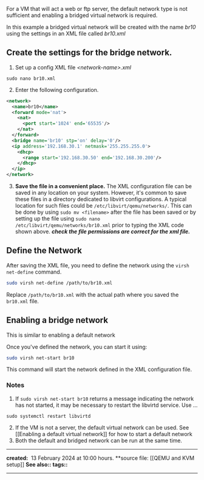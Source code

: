 For a VM that will act a web or ftp server, the default network type is not sufficient and enabling a bridged virtual network is required.

In this example a bridged virtual network will be created with the name *br10* using the settings in an XML file called *br10.xml*
## Create the settings for the bridge network.

1. Set up a config XML file *\<network-name\>.xml*
```shell
sudo nano br10.xml
```
 
2. Enter the following configuration.
```xml
<network>
  <name>br10</name>
  <forward mode='nat'>
    <nat>
      <port start='1024' end='65535'/>
    </nat>
  </forward>
  <bridge name='br10' stp='on' delay='0'/>
  <ip address='192.168.30.1' netmask='255.255.255.0'>
    <dhcp>
      <range start='192.168.30.50' end='192.168.30.200'/>
    </dhcp>
  </ip>
</network>
```

3. **Save the file in a convenient place.** The XML configuration file can be saved in any location on your system. However, it's common to save these files in a directory dedicated to libvirt configurations. A typical location for such files could be `/etc/libvirt/qemu/networks/`. This can be done by using `sudo mv <filename>` after the file has been saved or by setting up the file using `sudo nano /etc/libvirt/qemu/networks/br10.xml` prior to typing the XML code shown above.
	   ***check the file permissions are correct for the xml file.***
	   
## Define the Network

After saving the XML file, you need to define the network using the `virsh net-define` command. 
```bash
sudo virsh net-define /path/to/br10.xml
```
   
   Replace `/path/to/br10.xml` with the actual path where you saved the `br10.xml` file.

## Enabling a bridge network
This is similar to enabling a default network

Once you've defined the network, you can start it using:
```bash
sudo virsh net-start br10
```
This command will start the network defined in the XML configuration file.
### Notes
1. If `sudo virsh net-start br10` returns a message indicating the network has not started, it may be necessary to restart the libvirtd service. Use ... 
```shell
sudo systemctl restart libvirtd
```
2. If the VM is not a server, the default virtual network can be used. See [[Enabling a default virtual network]] for how to start a default network
3. Both the default and bridged network can be run at the same time.
---
**created:**  13 February 2024 at  10:00 hours.
**source file: [[QEMU and KVM setup]]
**See also::** 
**tags::** 

---
